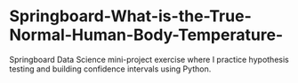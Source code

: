 # Springboard-What-is-the-True-Normal-Human-Body-Temperature-
Springboard Data Science mini-project exercise where I practice hypothesis testing and building confidence intervals using Python.

